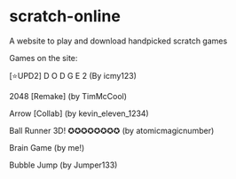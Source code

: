 # scratch-online
A website to play and download handpicked scratch games

Games on the site:

[⭐UPD2] D O D G E 2 (By icmy123)

2048 [Remake] (by TimMcCool)

Arrow [Collab] (by kevin_eleven_1234)

Ball Runner 3D! ✪✪✪✪✪✪✪✪ (by atomicmagicnumber)

Brain Game (by me!)

Bubble Jump (by Jumper133)
